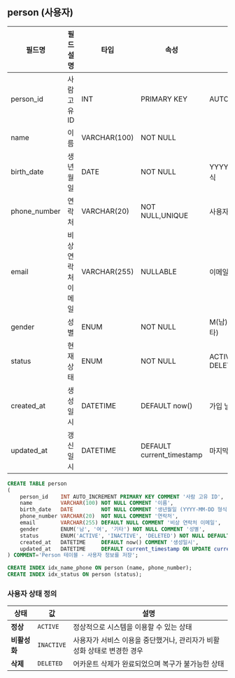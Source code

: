 ## person (사용자)

| 필드명          | 필드 설명      | 타입           | 속성              | 코멘트            | 비고  |
|--------------|------------|--------------|-----------------|----------------|-----|
| person_id    | 사람 고유 ID   | INT          | PRIMARY KEY     | AUTO_INCREMENT | 식별자 |
| name         | 이름         | VARCHAR(100) | NOT NULL        |                |     |
| birth_date   | 생년월일       | DATE         | NOT NULL        | YYYY-MM-DD 형식  |     |
| phone_number | 연락처        | VARCHAR(20)  | NOT NULL,UNIQUE | 사용자 전화번호       |     |
| email        | 비상 연락처 이메일 | VARCHAR(255) | NULLABLE        | 이메일            |     |
| gender | 성별 | ENUM | NOT NULL | M(남), F(여), U(기타)         | |
| status | 현재 상태 | ENUM | NOT NULL | ACTIVE, INACTIVE, DELETED | |
| created_at | 생성일시 | DATETIME | DEFAULT now()             | 가입 날짜 | |
| updated_at | 갱신일시 | DATETIME | DEFAULT current_timestamp | 마지막 정보 수정 기록 | |

```sql
CREATE TABLE person
(
    person_id    INT AUTO_INCREMENT PRIMARY KEY COMMENT '사람 고유 ID',
    name         VARCHAR(100) NOT NULL COMMENT '이름',
    birth_date   DATE         NOT NULL COMMENT '생년월일 (YYYY-MM-DD 형식)',
    phone_number VARCHAR(20)  NOT NULL COMMENT '연락처',
    email        VARCHAR(255) DEFAULT NULL COMMENT '비상 연락처 이메일',
    gender       ENUM('남', '여', '기타') NOT NULL COMMENT '성별',
    status       ENUM('ACTIVE', 'INACTIVE', 'DELETED') NOT NULL DEFAULT 'ACTIVE' COMMENT '현재 상태 (정상, 비활성화, 삭제)',
    created_at   DATETIME     DEFAULT now() COMMENT '생성일시',
    updated_at   DATETIME     DEFAULT current_timestamp ON UPDATE current_timestamp COMMENT '갱신일시'
) COMMENT='Person 테이블 - 사용자 정보를 저장';

CREATE INDEX idx_name_phone ON person (name, phone_number);
CREATE INDEX idx_status ON person (status);
```

### 사용자 상태 정의

| **상태**   | **값**      | **설명**                                   |
|----------|------------|------------------------------------------|
| **정상**   | `ACTIVE`   | 정상적으로 시스템을 이용할 수 있는 상태                   |
| **비활성화** | `INACTIVE` | 사용자가 서비스 이용을 중단했거나, 관리자가 비활성화 상태로 변경한 경우 |
| **삭제**   | `DELETED`  | 어카운트 삭제가 완료되었으며 복구가 불가능한 상태              |
